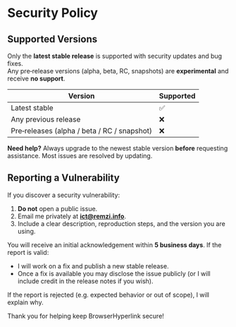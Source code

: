# Security Policy

## Supported Versions

Only the **latest stable release** is supported with security updates and bug fixes.  
Any pre‑release versions (alpha, beta, RC, snapshots) are **experimental** and receive **no support**.

| Version                                     | Supported |
|---------------------------------------------|-----------|
| Latest stable                               | ✅         |
| Any previous release                        | ❌         |
| Pre‑releases (alpha / beta / RC / snapshot) | ❌         |

**Need help?** Always upgrade to the newest stable version **before** requesting assistance. Most issues are resolved by updating.

## Reporting a Vulnerability

If you discover a security vulnerability:

1. **Do not** open a public issue.
2. Email me privately at **ict@remzi.info**.
3. Include a clear description, reproduction steps, and the version you are using.

You will receive an initial acknowledgement within **5 business days**. If the report is valid:

- I will work on a fix and publish a new stable release.
- Once a fix is available you may disclose the issue publicly (or I will include credit in the release notes if you wish).

If the report is rejected (e.g. expected behavior or out of scope), I will explain why.

Thank you for helping keep BrowserHyperlink secure!
